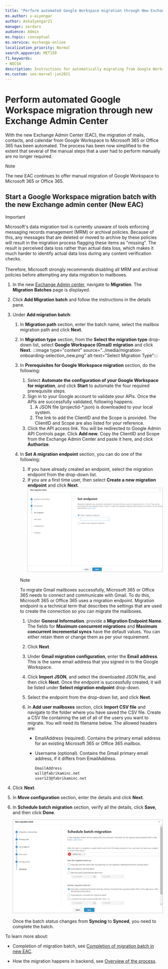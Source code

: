 ```yaml
---
title: "Perform automated Google Workspace migration through New Exchange Admin Center"
ms.author: v-aiyengar
author: AshaIyengar21
manager: serdars
audience: Admin
ms.topic: conceptual
ms.service: exchange-online
localization_priority: Normal
search.appverid: MET150
f1.keywords:
- NOCSH
description: Instructions for automatically migrating from Google Workspace to Microsoft 365 or Office 365 in stages by migrating users in batches in new EAC.
ms.custom: seo-marvel-jun2021
---
```


# Perform automated Google Workspace migration through new Exchange Admin Center

With the new Exchange Admin Center (EAC), the migration of mails, contacts, and calendar from Google Workspace to Microsoft 365 or Office 365 has been automated. The process has been now simplified to the extent that several of the manual steps that a user had to perform manually are no longer required.

> [!NOTE]
> The new EAC continues to offer manual migration of Google Workspace to Microsoft 365 or Office 365.

## Start a Google Workspace migration batch with the new Exchange admin center (New EAC)

> [!IMPORTANT]
> Microsoft's data migration tool is currently unaware of tools enforcing messaging records management (MRM) or archival policies. Because of this, any messages that are deleted or moved to archive by these policies will result in the migration process flagging these items as "missing". The result is perceived data loss rather than actual data loss, which makes it much harder to identify actual data loss during any content verification checks. <br/><br/>Therefore, Microsoft strongly recommends disabling all MRM and archival policies before attempting any data migration to mailboxes.

1. In the new [Exchange Admin center](https://admin.exchange.microsoft.com/#/), navigate to **Migration**. The **Migration Batches** page is displayed.

2. Click **Add Migration batch** and follow the instructions in the details pane.

3. Under **Add migration batch**:
    1. In **Migration path** section, enter the batch name, select the mailbox migration path and click **Next**.
    1. In **Migration type** section, from the **Select the migration type** drop-down list, select **Google Workspace (Gmail) migration** and click **Next**.
    :::image type="content" source="../media/migration-onboarding-selection_new.png" alt-text="Select Migration Type":::
    3. In **Prerequisites for Google Workspace migration** section, do the following:
        1. Select **Automate the configuration of your Google Workspace for migration**, and click **Start** to automate the four required prerequisite steps.
        1. Sign in to your Google account to validate your APIs. Once the APIs are successfully validated, following happens:
            1. A JSON file (projectid-*.json) is downloaded to your local system.
            1. The link to add the ClientID and the Scope is provided. The ClientID and Scope are also listed for your reference.
        1. Click the API access link. You will be redirected to Google Admin API Controls page. Click **Add new**. Copy the ClientID and Scope from the Exchange Admin Center and paste it here, and click **Authorize**.    
    1. In **Set A migration endpoint** section, you can do one of the following:
        1. If you have already created an endpoint, select the migration endpoint from the drop-down list.
        1. If you are a first time user, then select **Create a new migration endpoint** and click **Next**.
         ![Set endpoint](../media/migration-endpoint-selection.png)

        > [!NOTE]
        > To migrate Gmail mailboxes successfully, Microsoft 365 or Office 365 needs to connect and communicate with Gmail. To do this, Microsoft 365 or Office 365 uses a migration endpoint. Migration endpoint is a technical term that describes the settings that are used to create the connection so you can migrate the mailboxes.
        1. Under **General Information**. provide a **Migration Endpoint Name**. The fields for **Maximum concurrent migrations** and **Maximum concurrent incremental syncs** have the default values. You can either retain them or change them as per your requirement. 
        1. Click **Next**.
        1. Under **Gmail migration configuration**, enter the **Email address**. This is the same email address that you signed in to the Google Workspace.
        1. Click **Import JSON**, and select the downloaded JSON file, and then click **Next**.
        Once the endpoint is successfully created, it will be listed under **Select migration endpoint** drop-down.
        1. Select the endpoint from the drop-down list, and click **Next**.
        1.  In **Add user mailboxes** section, click **Import CSV file** and navigate to the folder where you have saved the CSV file.
        Create a CSV file containing the set of all of the users you want to migrate. You will need its filename below. The allowed headers are:

            - EmailAddress (required). Contains the primary email address for an existing Microsoft 365 or Office 365 mailbox.

            - Username (optional). Contains the Gmail primary email address, if it differs from EmailAddress.

              ```CSV
              EmailAddress
              will@fabrikaminc.net
              user123@fabrikaminc.net
              ```
1. Click **Next**.

6. In **Move configuration** section, enter the details and click **Next**.

7. In **Schedule batch migration** section, verify all the details, click **Save**, and then click **Done**.

    ![Schedule batch migration](../media/schedule-batch1-migration.png)

    Once the batch status changes from **Syncing** to **Synced**, you need to complete the batch.

To learn more about:

- Completion of migration batch, see [Completion of migration batch in new EAC](completion-gspace-migration-batch-neweac.md).

- How the migration happens in backend, see [Overview of the process](how-it-all-works-in-the-backend.md).
